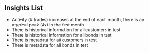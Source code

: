 ## Insights List
- Activity (# trades) increases at the end of each month, there is an atypical peak (4x) in the first month
- There is historical information for all customers in test
- There is historical information for all bonds in test
- There is metadata for all customers in test
- There is metadata for all bonds in test